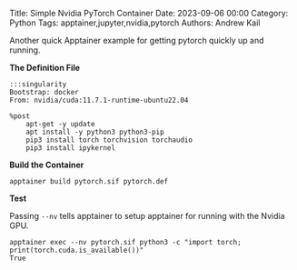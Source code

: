 Title: Simple Nvidia PyTorch Container
Date: 2023-09-06 00:00
Category: Python
Tags: apptainer,jupyter,nvidia,pytorch
Authors: Andrew Kail

Another quick Apptainer example for getting pytorch quickly up and
running.

**The Definition File**

    :::singularity
    Bootstrap: docker
    From: nvidia/cuda:11.7.1-runtime-ubuntu22.04

    %post
        apt-get -y update
        apt install -y python3 python3-pip
        pip3 install torch torchvision torchaudio
        pip3 install ipykernel


**Build the Container**

    apptainer build pytorch.sif pytorch.def

**Test**

Passing `--nv` tells apptainer to setup apptainer for running with the Nvidia GPU.


    apptainer exec --nv pytorch.sif python3 -c "import torch; print(torch.cuda.is_available())"
    True
